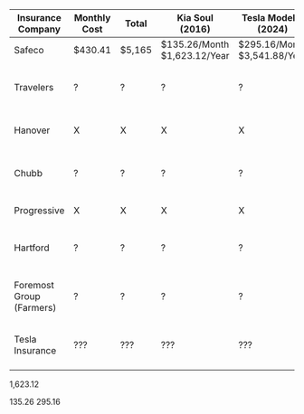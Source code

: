 | Insurance Company        | Monthly Cost | Total  | Kia Soul (2016)              | Tesla Model 3 (2024)          | Notes |
| ------------------------ | ------------ | -------| ---------------------------- | ----------------------------- | ----- |
| Safeco                   | $430.41      | $5,165 | $135.26/Month $1,623.12/Year | $295.16/Month  $3,541.88/Year |  
| Travelers               |  ?          |  ?     |             ?               |             ?                | I have to call Deb to get a quote
| Hanover                  |  X           |  X     |             X                |             X                 | Doesn't Rate Tesla
| Chubb                    |  ?           |  ?     |             ?                |             ?                 | I have to call Deb to get a quote
| Progressive              |  X           |  X     |             X                |             X                 | Quote Rejected
| Hartford                 |  ?           |  ?     |             ?                |             ?                 | I have to call Deb to get a quote
| Foremost Group (Farmers) |  ?           |  ?     |             ?                |             ?                 | I have to call Deb to get a quote
| Tesla Insurance          | ???          | ???    |            ???               |            ???                | Not Available in New York yet



1,623.12

135.26
295.16